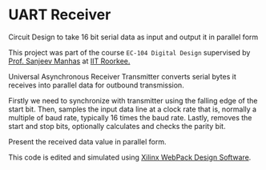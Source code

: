 UART Receiver
=============

Circuit Design to take 16 bit serial data as input and output it in parallel form

This project was part of the course `EC-104 Digital Design` supervised by <a href="http://www.iitr.ac.in/departments/ECE/pages/People+Faculty+samanfec.html">Prof. Sanjeev Manhas</a> at <a href="http://www.iitr.ac.in">IIT Roorkee.</a>

Universal Asynchronous Receiver Transmitter converts serial bytes it receives into parallel data for outbound transmission. 

Firstly we need to synchronize with transmitter using the falling edge of the start bit. Then, samples the input data line at a clock rate that is, normally a multiple of baud rate, typically 16 times the baud rate. Lastly, removes the start and stop bits, optionally calculates and checks the parity bit.

Present the received data value in parallel form.

This code is edited and simulated using <a href="http://www.xilinx.com/products/design-tools/ise-design-suite/ise-webpack.htm">Xilinx WebPack Design Software</a>.
